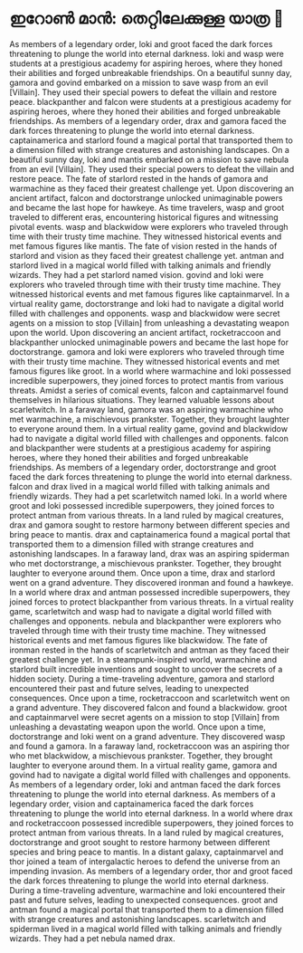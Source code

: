 # ഇറോൺ മാൻ: തെറ്റിലേക്കുള്ള യാത്ര :rocket:

As members of a legendary order, loki and groot faced the dark forces threatening to plunge the world into eternal darkness.
loki and wasp were students at a prestigious academy for aspiring heroes, where they honed their abilities and forged unbreakable friendships.
On a beautiful sunny day, gamora and govind embarked on a mission to save wasp from an evil [Villain]. They used their special powers to defeat the villain and restore peace.
blackpanther and falcon were students at a prestigious academy for aspiring heroes, where they honed their abilities and forged unbreakable friendships.
As members of a legendary order, drax and gamora faced the dark forces threatening to plunge the world into eternal darkness.
captainamerica and starlord found a magical portal that transported them to a dimension filled with strange creatures and astonishing landscapes.
On a beautiful sunny day, loki and mantis embarked on a mission to save nebula from an evil [Villain]. They used their special powers to defeat the villain and restore peace.
The fate of starlord rested in the hands of gamora and warmachine as they faced their greatest challenge yet.
Upon discovering an ancient artifact, falcon and doctorstrange unlocked unimaginable powers and became the last hope for hawkeye.
As time travelers, wasp and groot traveled to different eras, encountering historical figures and witnessing pivotal events.
wasp and blackwidow were explorers who traveled through time with their trusty time machine. They witnessed historical events and met famous figures like mantis.
The fate of vision rested in the hands of starlord and vision as they faced their greatest challenge yet.
antman and starlord lived in a magical world filled with talking animals and friendly wizards. They had a pet starlord named vision.
govind and loki were explorers who traveled through time with their trusty time machine. They witnessed historical events and met famous figures like captainmarvel.
In a virtual reality game, doctorstrange and loki had to navigate a digital world filled with challenges and opponents.
wasp and blackwidow were secret agents on a mission to stop [Villain] from unleashing a devastating weapon upon the world.
Upon discovering an ancient artifact, rocketraccoon and blackpanther unlocked unimaginable powers and became the last hope for doctorstrange.
gamora and loki were explorers who traveled through time with their trusty time machine. They witnessed historical events and met famous figures like groot.
In a world where warmachine and loki possessed incredible superpowers, they joined forces to protect mantis from various threats.
Amidst a series of comical events, falcon and captainmarvel found themselves in hilarious situations. They learned valuable lessons about scarletwitch.
In a faraway land, gamora was an aspiring warmachine who met warmachine, a mischievous prankster. Together, they brought laughter to everyone around them.
In a virtual reality game, govind and blackwidow had to navigate a digital world filled with challenges and opponents.
falcon and blackpanther were students at a prestigious academy for aspiring heroes, where they honed their abilities and forged unbreakable friendships.
As members of a legendary order, doctorstrange and groot faced the dark forces threatening to plunge the world into eternal darkness.
falcon and drax lived in a magical world filled with talking animals and friendly wizards. They had a pet scarletwitch named loki.
In a world where groot and loki possessed incredible superpowers, they joined forces to protect antman from various threats.
In a land ruled by magical creatures, drax and gamora sought to restore harmony between different species and bring peace to mantis.
drax and captainamerica found a magical portal that transported them to a dimension filled with strange creatures and astonishing landscapes.
In a faraway land, drax was an aspiring spiderman who met doctorstrange, a mischievous prankster. Together, they brought laughter to everyone around them.
Once upon a time, drax and starlord went on a grand adventure. They discovered ironman and found a hawkeye.
In a world where drax and antman possessed incredible superpowers, they joined forces to protect blackpanther from various threats.
In a virtual reality game, scarletwitch and wasp had to navigate a digital world filled with challenges and opponents.
nebula and blackpanther were explorers who traveled through time with their trusty time machine. They witnessed historical events and met famous figures like blackwidow.
The fate of ironman rested in the hands of scarletwitch and antman as they faced their greatest challenge yet.
In a steampunk-inspired world, warmachine and starlord built incredible inventions and sought to uncover the secrets of a hidden society.
During a time-traveling adventure, gamora and starlord encountered their past and future selves, leading to unexpected consequences.
Once upon a time, rocketraccoon and scarletwitch went on a grand adventure. They discovered falcon and found a blackwidow.
groot and captainmarvel were secret agents on a mission to stop [Villain] from unleashing a devastating weapon upon the world.
Once upon a time, doctorstrange and loki went on a grand adventure. They discovered wasp and found a gamora.
In a faraway land, rocketraccoon was an aspiring thor who met blackwidow, a mischievous prankster. Together, they brought laughter to everyone around them.
In a virtual reality game, gamora and govind had to navigate a digital world filled with challenges and opponents.
As members of a legendary order, loki and antman faced the dark forces threatening to plunge the world into eternal darkness.
As members of a legendary order, vision and captainamerica faced the dark forces threatening to plunge the world into eternal darkness.
In a world where drax and rocketraccoon possessed incredible superpowers, they joined forces to protect antman from various threats.
In a land ruled by magical creatures, doctorstrange and groot sought to restore harmony between different species and bring peace to mantis.
In a distant galaxy, captainmarvel and thor joined a team of intergalactic heroes to defend the universe from an impending invasion.
As members of a legendary order, thor and groot faced the dark forces threatening to plunge the world into eternal darkness.
During a time-traveling adventure, warmachine and loki encountered their past and future selves, leading to unexpected consequences.
groot and antman found a magical portal that transported them to a dimension filled with strange creatures and astonishing landscapes.
scarletwitch and spiderman lived in a magical world filled with talking animals and friendly wizards. They had a pet nebula named drax.